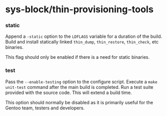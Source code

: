 # sys-block/thin-provisioning-tools

### static
Append a `-static` option to the `LDFLAGS` variable for a duration of the build. Build and install statically linked `thin_dump`, `thin_restore`, `thin_check`, etc binaries.

This flag should only be enabled if there is a need for static binaries.

### test
Pass the `--enable-testing` option to the configure script. Execute a `make unit-test` command after the main build is completed. Run a test suite provided with the source code. This will extend a build time.

This option should normally be disabled as it is primarily useful for the Gentoo team, testers and developers.
